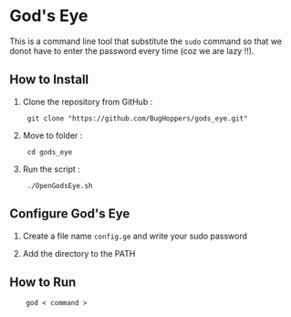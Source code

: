 #   God's Eye

This is a command line tool that substitute the ` sudo ` command so that we donot have to enter the password every time (coz we are lazy !!).


##  How to Install

1. Clone the repository from GitHub :  

        git clone "https://github.com/BugHoppers/gods_eye.git"  


2. Move to folder :  

        cd gods_eye  


3. Run the script :  

        ./OpenGodsEye.sh  


##  Configure God's Eye

1. Create a file name ` config.ge ` and write your sudo password  

2. Add the directory to the PATH



##  How to Run

        god < command >

